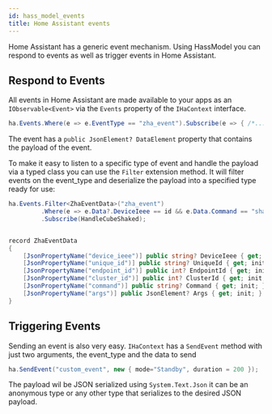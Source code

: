 ```yaml
---
id: hass_model_events
title: Home Assistant events 
---
```


Home Assistant has a generic event mechanism. Using HassModel you can respond to events as well as trigger events in Home Assistant.

## Respond to Events

All events in Home Assistant are made available to your apps as an `IObservable<Event>` via the `Events` property of the `IHaContext` interface.

```csharp
ha.Events.Where(e => e.EventType == "zha_event").Subscribe(e => { /*...*/ });
```

The event has a `public JsonElement? DataElement` property that contains the payload of the event.

To make it easy to listen to a specific type of event and handle the payload via a typed class you can use the `Filter` extension method. It will filter events on the event_type and deserialize the payload into a specified type ready for use:

```csharp
ha.Events.Filter<ZhaEventData>("zha_event")
         .Where(e => e.Data?.DeviceIeee == id && e.Data.Command == "shake")
         .Subscribe(HandleCubeShaked);


record ZhaEventData
{
    [JsonPropertyName("device_ieee")] public string? DeviceIeee { get; init; }
    [JsonPropertyName("unique_id")] public string? UniqueId { get; init; }
    [JsonPropertyName("endpoint_id")] public int? EndpointId { get; init; }
    [JsonPropertyName("cluster_id")] public int? ClusterId { get; init; }
    [JsonPropertyName("command")] public string? Command { get; init; }
    [JsonPropertyName("args")] public JsonElement? Args { get; init; }
}
```

## Triggering Events

Sending an event is also very easy. `IHaContext` has a `SendEvent` method with just two arguments, the event_type and the data to send

```csharp
ha.SendEvent("custom_event", new { mode="Standby", duration = 200 });
```

The payload wil be JSON serialized using `System.Text.Json` it can be an anonymous type or any other type that serializes to the desired JSON payload.

